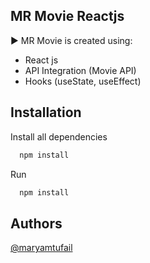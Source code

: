 ## MR Movie Reactjs

▶️ MR Movie is created using:
 - React js
 - API Integration (Movie API) 
 - Hooks (useState, useEffect)

## Installation

Install all dependencies

```bash
  npm install
```
Run 

```bash
  npm install
```

## Authors

[@maryamtufail](https://www.github.com/maryamtufail)

